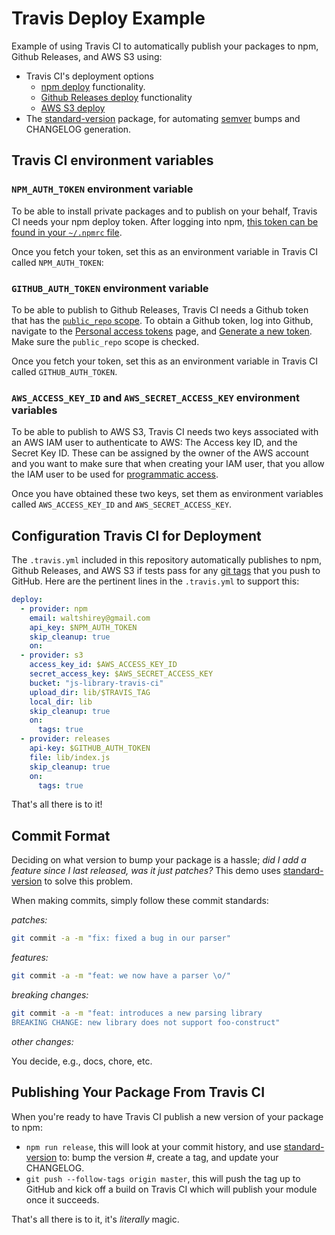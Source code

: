 # Travis Deploy Example

Example of using Travis CI to automatically publish your packages to npm, Github Releases, and AWS S3 using:

* Travis CI's deployment options
  * [npm deploy](https://docs.travis-ci.com/user/deployment/npm/) functionality.
  * [Github Releases deploy](https://docs.travis-ci.com/user/deployment/releases/) functionality
  * [AWS S3 deploy](https://docs.travis-ci.com/user/deployment/s3/)
* The [standard-version](https://github.com/conventional-changelog/standard-version) package,
  for automating [semver](http://semver.org/) bumps and CHANGELOG generation.

## Travis CI environment variables
### `NPM_AUTH_TOKEN` environment variable

To be able to install private packages and to publish on your behalf, Travis CI
needs your npm deploy token. After logging into npm, [this token can be found
in your `~/.npmrc` file](https://npme.npmjs.com/docs/workflow/travis.html#option-1-fetch-your-npm-enterprise-secret-token).

Once you fetch your token, set this as an environment variable in Travis CI called `NPM_AUTH_TOKEN`:

### `GITHUB_AUTH_TOKEN` environment variable

To be able to publish to Github Releases, Travis CI needs a Github token that
has the [`public_repo` scope](https://developer.github.com/apps/building-integrations/setting-up-and-registering-oauth-apps/about-scopes-for-oauth-apps/). To obtain a Github token, log into Github, navigate to the
[Personal access tokens](https://github.com/settings/tokens) page, and
[Generate a new token](https://github.com/settings/tokens/new). Make sure the
`public_repo` scope is checked.

Once you fetch your token, set this as an environment variable in Travis CI called
`GITHUB_AUTH_TOKEN`.

### `AWS_ACCESS_KEY_ID` and `AWS_SECRET_ACCESS_KEY` environment variables

To be able to publish to AWS S3, Travis CI needs two keys associated with an AWS
IAM user to authenticate to AWS: The Access key ID, and the Secret Key ID. These
can be assigned by the owner of the AWS account and you want to make sure that
when creating your IAM user, that you allow the IAM user to be used for
[programmatic access](http://docs.aws.amazon.com/IAM/latest/UserGuide/id_users_create.html).

Once you have obtained these two keys, set them as environment variables called
`AWS_ACCESS_KEY_ID` and `AWS_SECRET_ACCESS_KEY`.

## Configuration Travis CI for Deployment

The `.travis.yml` included in this repository automatically publishes to npm, Github Releases, and AWS S3 if tests pass for any [git tags](https://git-scm.com/book/en/v2/Git-Basics-Tagging) that you push to GitHub. Here are the pertinent lines in the `.travis.yml` to support this:

```yaml
deploy:
  - provider: npm
    email: waltshirey@gmail.com
    api_key: $NPM_AUTH_TOKEN
    skip_cleanup: true
    on:
  - provider: s3
    access_key_id: $AWS_ACCESS_KEY_ID
    secret_access_key: $AWS_SECRET_ACCESS_KEY
    bucket: "js-library-travis-ci"
    upload_dir: lib/$TRAVIS_TAG
    local_dir: lib
    skip_cleanup: true
    on:
      tags: true
  - provider: releases
    api-key: $GITHUB_AUTH_TOKEN
    file: lib/index.js
    skip_cleanup: true
    on:
      tags: true
```

That's all there is to it!

## Commit Format

Deciding on what version to bump your package is a hassle; _did I add a feature since I
last released, was it just patches?_ This demo uses [standard-version](https://github.com/conventional-changelog/standard-version) to solve this problem.

When making commits, simply follow these commit standards:

_patches:_

```sh
git commit -a -m "fix: fixed a bug in our parser"
```

_features:_

```sh
git commit -a -m "feat: we now have a parser \o/"
```

_breaking changes:_

```sh
git commit -a -m "feat: introduces a new parsing library
BREAKING CHANGE: new library does not support foo-construct"
```

_other changes:_

You decide, e.g., docs, chore, etc.

## Publishing Your Package From Travis CI

When you're ready to have Travis CI publish a new version of your package to npm:

* `npm run release`, this will look at your commit history, and use [standard-version](https://github.com/conventional-changelog/standard-version)
  to: bump the version #, create a tag, and update your CHANGELOG.
* `git push --follow-tags origin master`, this will push the tag up to GitHub
  and kick off a build on Travis CI which will publish your module once it succeeds.

That's all there is to it, it's _literally_ magic.
